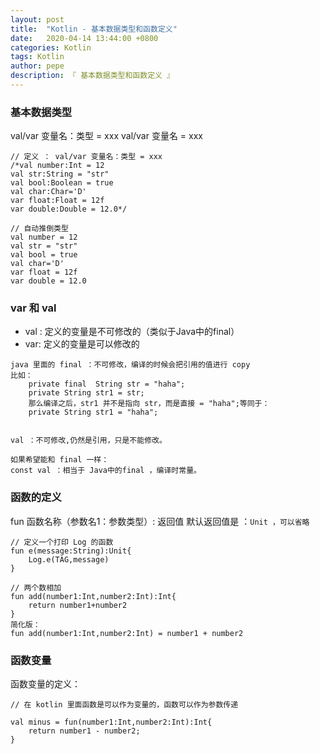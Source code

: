 ```yaml
---
layout: post
title:  "Kotlin - 基本数据类型和函数定义"
date:   2020-04-14 13:44:00 +0800
categories: Kotlin
tags: Kotlin
author: pepe
description: 『 基本数据类型和函数定义 』
---
```


### 基本数据类型
val/var 变量名：类型 = xxx
val/var 变量名 = xxx        
```
// 定义 ： val/var 变量名：类型 = xxx        
/*val number:Int = 12        
val str:String = "str"        
val bool:Boolean = true        
val char:Char='D'        
var float:Float = 12f        
var double:Double = 12.0*/  
      
// 自动推倒类型        
val number = 12        
val str = "str"        
val bool = true        
val char='D'        
var float = 12f        
var double = 12.0
```

### var 和 val

* val : 定义的变量是不可修改的（类似于Java中的final）
* var: 定义的变量是可以修改的

```
java 里面的 final ：不可修改，编译的时候会把引用的值进行 copy
比如：
	private final  String str = "haha";
	private String str1 = str;
	那么编译之后，str1 并不是指向 str，而是直接 = "haha";等同于：
	private String str1 = "haha";


val ：不可修改,仍然是引用，只是不能修改。

如果希望能和 final 一样：
const val ：相当于 Java中的final ，编译时常量。
```

### 函数的定义

fun 函数名称（参数名1：参数类型）: 返回值 
默认返回值是 ：`Unit ，可以省略`
```
// 定义一个打印 Log 的函数
fun e(message:String):Unit{    
	Log.e(TAG,message)
}

// 两个数相加
fun add(number1:Int,number2:Int):Int{    
	return number1+number2
}
简化版：
fun add(number1:Int,number2:Int) = number1 + number2
```


### 函数变量
函数变量的定义：

```
// 在 kotlin 里面函数是可以作为变量的，函数可以作为参数传递

val minus = fun(number1:Int,number2:Int):Int{    
	return number1 - number2;
}
```














